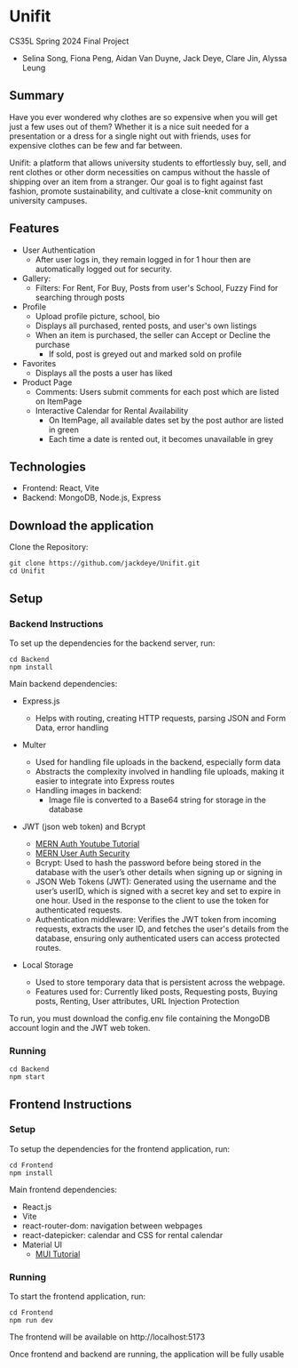 # Unifit
CS35L Spring 2024 Final Project
- Selina Song, Fiona Peng, Aidan Van Duyne, Jack Deye, Clare Jin, Alyssa Leung

## Summary
Have you ever wondered why clothes are so expensive when you will get just a few uses out of them? Whether it is a nice suit needed for a presentation or a dress for a single night out with friends, uses for expensive clothes can be few and far between. 

Unifit: a platform that allows university students to effortlessly buy, sell, and rent clothes or other dorm necessities on campus without the hassle of shipping over an item from a stranger. Our goal is to fight against fast fashion, promote sustainability, and cultivate a close-knit community on university campuses. 
## Features
- User Authentication
  - After user logs in, they remain logged in for 1 hour then are automatically logged out for security.
- Gallery:
  - Filters: For Rent, For Buy, Posts from user's School, Fuzzy Find for searching through posts
- Profile
  - Upload profile picture, school, bio
  - Displays all purchased, rented posts, and user's own listings
  - When an item is purchased, the seller can Accept or Decline the purchase
    - If sold, post is greyed out and marked sold on profile
- Favorites
  - Displays all the posts a user has liked
- Product Page
  - Comments: Users submit comments for each post which are listed on ItemPage
  - Interactive Calendar for Rental Availability
    - On ItemPage, all available dates set by the post author are listed in green
    - Each time a date is rented out, it becomes unavailable in grey

## Technologies
- Frontend: React, Vite
- Backend: MongoDB, Node.js, Express

## Download the application
Clone the Repository:

```
git clone https://github.com/jackdeye/Unifit.git
cd Unifit
```

## Setup
### Backend Instructions
To set up the dependencies for the backend server, run:
```
cd Backend
npm install
```
Main backend dependencies:
- Express.js
  - Helps with routing, creating HTTP requests, parsing JSON and Form Data, error handling
- Multer
  - Used for handling file uploads in the backend, especially form data
  - Abstracts the complexity involved in handling file uploads, making it easier to integrate into Express routes
  - Handling images in backend:
    - Image file is converted to a Base64 string for storage in the database

- JWT (json web token) and Bcrypt
  - [MERN Auth Youtube Tutorial](https://youtu.be/LKlO8vLvUao?feature=shared)
  - [MERN User Auth Security](https://www.freecodecamp.org/news/how-to-secure-your-mern-stack-application/)
  - Bcrypt: Used to hash the password before being stored in the database with the user’s other details when signing up or signing in
  - JSON Web Tokens (JWT): Generated using the username and the user’s userID, which is signed with a secret key and set to expire in one hour. Used in the response to the client to use the token for authenticated requests.
  - Authentication middleware: Verifies the JWT token from incoming requests, extracts the user ID, and fetches the user's details from the database, ensuring only authenticated users can access protected routes.

- Local Storage
  - Used to store temporary data that is persistent across the webpage.
  - Features used for: Currently liked posts, Requesting posts, Buying posts, Renting, User attributes, URL Injection Protection

 To run, you must download the config.env file containing the MongoDB account login and the JWT web token.
 
### Running
```
cd Backend
npm start
```
## Frontend Instructions
### Setup
To setup the dependencies for the frontend application, run:
```
cd Frontend
npm install
```
Main frontend dependencies:
- React.js
- Vite
- react-router-dom: navigation between webpages
- react-datepicker: calendar and CSS for rental calendar
- Material UI
  - [MUI Tutorial](https://mui.com/material-ui/getting-started/)
### Running
To start the frontend application, run:
```
cd Frontend
npm run dev
```
The frontend will be available on http://localhost:5173

Once frontend and backend are running, the application will be fully usable

